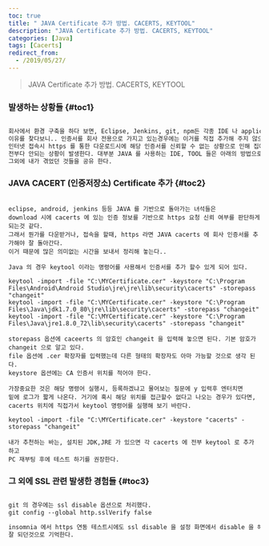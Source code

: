 ```yaml
---
toc: true
title: " JAVA Certificate 추가 방법. CACERTS, KEYTOOL"
description: "JAVA Certificate 추가 방법. CACERTS, KEYTOOL"
categories: [Java]
tags: [Cacerts]
redirect_from:
  - /2019/05/27/
---
```


> JAVA Certificate 추가 방법. CACERTS, KEYTOOL

### 발생하는 상황들 {#toc1}

```md

회사에서 환경 구축을 하다 보면, Eclipse, Jenkins, git, npm든 각종 IDE 나 application tool 에서 ssl 이슈가 발생이 종종난다.
이유를 찾다보니.. 인증서를 회사 전용으로 가지고 있는경우에는 이거를 직접 추가해 주지 않으면.. 
인터넷 접속시 https 를 통한 다운로드시에 해당 인증서를 신뢰할 수 없는 상황으로 인해 집에서 하던것들이
전부다 안되는 상황이 발생한다. 대부분 JAVA 를 사용하는 IDE, TOOL 들은 아래의 방법으로 해결이 가능하다.
그외에 내가 겪었던 것들을 공유 한다.

```

### JAVA CACERT (인증저장소) Certificate 추가 {#toc2}

```text

eclipse, android, jenkins 등등 JAVA 를 기반으로 돌아가는 녀석들은
download 시에 cacerts 에 있는 인증 정보를 기반으로 https 요청 신뢰 여부를 판단하게 되는것 같다.
그래서 뭔가를 다운받거나, 접속을 할때, https 라면 JAVA cacerts 에 회사 인증서를 추가해야 잘 돌아간다.
이거 때문에 많은 의미없는 시간을 보내서 정리해 놓는다..

Java 의 경우 keytool 이라는 명령어를 사용해서 인증서를 추가 할수 있게 되어 있다.

keytool -import -file "C:\MYCertificate.cer" -keystore "C:\Program Files\Android\Android Studio\jre\jre\lib\security\cacerts" -storepass "changeit"
keytool -import -file "C:\MYCertificate.cer" -keystore "C:\Program Files\Java\jdk1.7.0_80\jre\lib\security\cacerts" -storepass "changeit"
keytool -import -file "C:\MYCertificate.cer" -keystore "C:\Program Files\Java\jre1.8.0_72\lib\security\cacerts" -storepass "changeit"

storepass 옵션에 caceerts 의 암호인 changeit 을 입력해 놓으면 된다. 기본 암호가 changeit 으로 알고 있다.
file 옵션에 .cer 확장자를 입력했는데 다른 형태의 확장자도 아마 가능할 것으로 생각 된다.
keystore 옵션에는 CA 인증서 위치를 적어야 한다. 

가장중요한 것은 해당 명령어 실행시, 등록하겠냐고 물어보는 질문에 y 입력후 엔터치면
밑에 로그가 짧게 나온다. 거기에 혹시 해당 위치를 접근할수 없다고 나오는 경우가 있다면,
cacerts 위치에 직접가서 keytool 명령어를 실행해 보기 바란다.

keytool -import -file "C:\MYCertificate.cer" -keystore "cacerts" -storepass "changeit"

내가 추천하는 바는, 설치된 JDK,JRE 가 있으면 각 cacerts 에 전부 keytool 로 추가 하고 
PC 재부팅 후에 테스트 하기를 권장한다.

```

### 그 외에 SSL 관련 발생한 경험들 {#toc3}

```md

git 의 경우에는 ssl disable 옵션으로 처리했다.
git config --global http.sslVerify false

insomnia 에서 https 연동 테스트시에도 ssl disable 을 설정 화면에서 disable 을 해놓고 테스트했더니
잘 되던것으로 기억한다.

```

[^1]: This is a footnote.

[kramdown]: https://kramdown.gettalong.org/
[My Blog]: https://marindie.github.io
